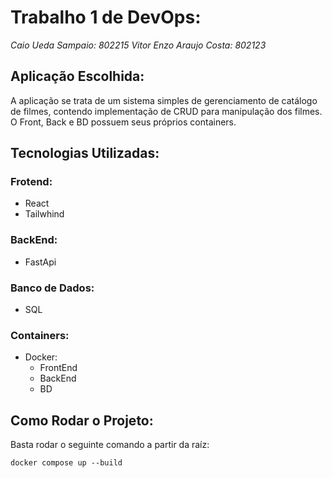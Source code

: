 # Trabalho 1 de DevOps:

*Caio Ueda Sampaio: 802215*
*Vitor Enzo Araujo Costa: 802123*

## Aplicação Escolhida:

A aplicação se trata de um sistema simples de gerenciamento de catálogo de filmes, contendo implementação de CRUD para manipulação dos filmes. O Front, Back e BD possuem seus próprios containers.

## Tecnologias Utilizadas:

### Frotend:
- React
- Tailwhind

### BackEnd:
- FastApi

### Banco de Dados:
- SQL

### Containers:
- Docker:
    - FrontEnd
    - BackEnd
    - BD

## Como Rodar o Projeto:

Basta rodar o seguinte comando a partir da raíz:

```
docker compose up --build
```
